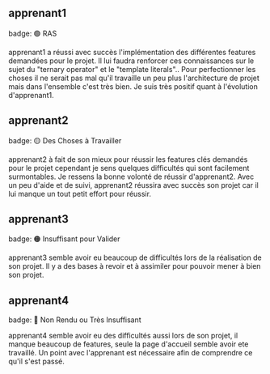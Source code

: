 ## apprenant1
badge: 🟢 RAS

apprenant1 a réussi avec succès l'implémentation des différentes features demandées pour le projet.
Il lui faudra renforcer ces connaissances sur le sujet du "ternary operator" et le "template literals"..
Pour perfectionner les choses il ne serait pas mal qu'il travaille un peu plus l'architecture de projet mais dans l'ensemble c'est très bien.
Je suis très positif quant à l'évolution d'apprenant1.

## apprenant2
badge: 🟡 Des Choses à Travailler

apprenant2 à fait de son mieux pour réussir les features clés demandés pour le projet cependant je sens quelques difficultés qui sont facilement surmontables.
Je ressens la bonne volonté de réussir d'apprenant2. Avec un peu d'aide et de suivi, apprenant2 réussira avec succès son projet car il lui manque un tout petit effort pour réussir.

## apprenant3
badge: 🟠 Insuffisant pour Valider 

apprenant3 semble avoir eu beaucoup de difficultés lors de la réalisation de son projet.
Il y a des bases à revoir et à assimiler pour pouvoir mener à bien son projet.

## apprenant4
badge: 🔴 Non Rendu ou Très Insuffisant

apprenant4 semble avoir eu des difficultés aussi lors de son projet, il manque beaucoup de features, seule la page d'accueil semble avoir ete travaillé.
Un point avec l'apprenant est nécessaire afin de comprendre ce qu'il s'est passé.
